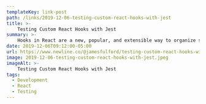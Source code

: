 ```yaml
---
templateKey: link-post
path: /links/2019-12-06-testing-custom-react-hooks-with-jest
title: >-
    Testing Custom React Hooks with Jest
summary: >-
    Hooks in React are a new, popular, and extensible way to organize side-effects and statefulness in React components. By composing the base hooks provided by React, developers can build their own custom hooks for use by others. 
date: 2019-12-06T09:12:00-05:00
url: https://www.newline.co/@jamesfulford/testing-custom-react-hooks-with-jest--8372a502
image: 2019-12-06-testing-custom-react-hooks-with-jest.jpeg
imageAlt: >-
    Testing Custom React Hooks with Jest
tags:
  - Development
  - React
  - Testing
---
```

